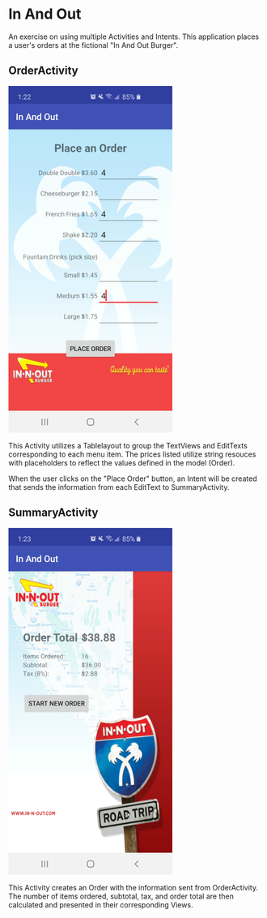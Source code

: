 # In And Out

An exercise on using multiple Activities and Intents. This application places a user's orders at the fictional "In And Out Burger".

## OrderActivity

![Order Activity](images/orderActivity1.png)

This Activity utilizes a Tablelayout to group the TextViews and EditTexts corresponding to each menu item. The prices listed utilize string resouces with placeholders to reflect the values defined in the model (Order).

When the user clicks on the "Place Order" button, an Intent will be created that sends the information from each EditText to SummaryActivity.

## SummaryActivity

![Summary Activity](images/summaryActivity1.png)

This Activity creates an Order with the information sent from OrderActivity. The number of items ordered, subtotal, tax, and order total are then calculated and presented in their corresponding Views.
